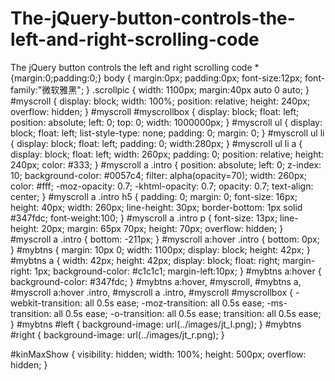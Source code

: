 # The-jQuery-button-controls-the-left-and-right-scrolling-code
The jQuery button controls the left and right scrolling code
*{margin:0;padding:0;}
body {
	margin:0px;
	padding:0px;
	font-size:12px;
	font-family:"微软雅黑";
}
.scrollpic {
	width: 1100px;
	margin:40px auto 0 auto;
}
#myscroll {
	display: block;
	width: 100%;
	position: relative;
	height: 240px;
	overflow: hidden;
}
#myscroll #myscrollbox {
	display: block;
	float: left;
	position: absolute;
	left: 0;
	top: 0;
	width: 1000000px;
}
#myscroll ul {
	display: block;
	float: left;
	list-style-type: none;
	padding: 0;
	margin: 0;
}
#myscroll ul li {
	display: block;
	float: left;
	padding: 0;
	width:280px;
}
#myscroll ul li a {
	display: block;
	float: left;
	width: 260px;
	padding: 0;
	position: relative;
	height: 240px;
	color: #333;
}
#myscroll a .intro {
	position: absolute;
	left: 0;
	z-index: 10;
	background-color: #0057c4;
	filter: alpha(opacity=70);
	width: 260px;
	color: #fff;
	-moz-opacity: 0.7;
	-khtml-opacity: 0.7;
	opacity: 0.7;
	text-align: center;
}
#myscroll a .intro h5 {
	padding: 0;
	margin: 0;
	font-size: 16px;
	height: 40px;
	width: 260px;
	line-height: 30px;
	border-bottom: 1px solid #347fdc;
	font-weight:100;
}
#myscroll a .intro p {
	font-size: 13px;
	line-height: 20px;
	margin: 65px 70px;
	height: 70px;
	overflow: hidden;
}
#myscroll a .intro {
	bottom: -211px;
}
#myscroll a:hover .intro {
	bottom: 0px;
}
#mybtns {
	margin: 10px 0;
	width: 1100px;
	display: block;
	height: 42px;
}
#mybtns a {
	width: 42px;
	height: 42px;
	display: block;
	float: right;
	margin-right: 1px;
	background-color: #c1c1c1;
	margin-left:10px;
}
#mybtns a:hover {
	background-color: #347fdc;
}
#mybtns a:hover, #myscroll, #mybtns a, #myscroll a:hover .intro, #myscroll a .intro, #myscroll #myscrollbox {
	-webkit-transition: all 0.5s ease;
	-moz-transition: all 0.5s ease;
	-ms-transition: all 0.5s ease;
	-o-transition: all 0.5s ease;
	transition: all 0.5s ease;
}
#mybtns #left {
	background-image: url(../images/jt_l.png);
}
#mybtns #right {
	background-image: url(../images/jt_r.png);
}

#kinMaxShow {
	visibility: hidden;
	width: 100%;
	height: 500px;
	overflow: hidden;
}

